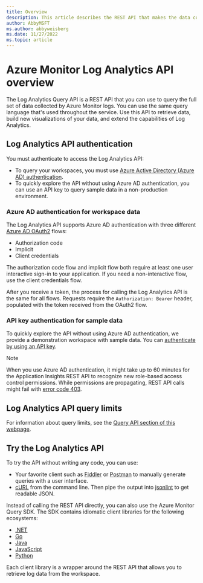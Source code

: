 ```yaml
---
title: Overview
description: This article describes the REST API that makes the data collected by Azure Log Analytics easily available.
author: AbbyMSFT
ms.author: abbyweisberg
ms.date: 11/27/2022
ms.topic: article
---
```

# Azure Monitor Log Analytics API overview

The Log Analytics Query API is a REST API that you can use to query the full set of data collected by Azure Monitor logs. You can use the same query language that's used throughout the service. Use this API to retrieve data, build new visualizations of your data, and extend the capabilities of Log Analytics.

## Log Analytics API authentication

You must authenticate to access the Log Analytics API:
- To query your workspaces, you must use [Azure Active Directory (Azure AD) authentication](../../../active-directory/fundamentals/active-directory-whatis.md).
- To quickly explore the API without using Azure AD authentication, you can use an API key to query sample data in a non-production environment.

### Azure AD authentication for workspace data

The Log Analytics API supports Azure AD authentication with three different [Azure AD OAuth2](/azure/active-directory/develop/active-directory-protocols-oauth-code) flows:
- Authorization code
- Implicit
- Client credentials

The authorization code flow and implicit flow both require at least one user interactive sign-in to your application. If you need a non-interactive flow, use the client credentials flow.

After you receive a token, the process for calling the Log Analytics API is the same for all flows. Requests require the `Authorization: Bearer` header, populated with the token received from the OAuth2 flow.

### API key authentication for sample data

To quickly explore the API without using Azure AD authentication, we provide a demonstration workspace with sample data. You can [authenticate by using an API key](./access-api.md#authenticating-with-a-demo-api-key).

> [!NOTE]
> When you use Azure AD authentication, it might take up to 60 minutes for the Application Insights REST API to recognize new role-based access control permissions. While permissions are propagating, REST API calls might fail with [error code 403](./errors.md#insufficient-permissions).

## Log Analytics API query limits

For information about query limits, see the [Query API section of this webpage](../../service-limits.md).

## Try the Log Analytics API

To try the API without writing any code, you can use:
  - Your favorite client such as [Fiddler](https://www.telerik.com/fiddler) or [Postman](https://www.getpostman.com/) to manually generate queries with a user interface.
  - [cURL](https://curl.haxx.se/) from the command line. Then pipe the output into [jsonlint](https://github.com/zaach/jsonlint) to get readable JSON.

Instead of calling the REST API directly, you can also use the Azure Monitor Query SDK. The SDK contains idiomatic client libraries for the following ecosystems:

- [.NET](/dotnet/api/overview/azure/Monitor.Query-readme)
- [Go](https://pkg.go.dev/github.com/Azure/azure-sdk-for-go/sdk/monitor/azquery)
- [Java](/java/api/overview/azure/monitor-query-readme)
- [JavaScript](/javascript/api/overview/azure/monitor-query-readme)
- [Python](/python/api/overview/azure/monitor-query-readme)

Each client library is a wrapper around the REST API that allows you to retrieve log data from the workspace.
